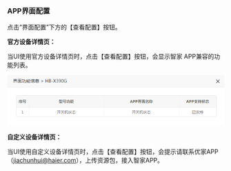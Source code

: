 ### APP界面配置  
  
点击“界面配置”下方的【查看配置】按钮。  

**官方设备详情页：**  

当UI使用官方设备详情页时，点击【查看配置】按钮，会显示智家 APP兼容的功能列表。

![优家详情界面][U+_ui]   

**自定义设备详情页：**  

当UI使用自定义设备详情页时，点击【查看配置】按钮，会提示请联系优家APP（jiachunhui@haier.com），上传资源包，接入智家APP。






[Access_plan]:_media/Link/guide.png  
[Architecture]:_media/Link/architecture.png 
[Create_function]:_media/Link/create_function.png  
[Create_function2]:_media/Link/create_function2.png  
[Function_set]:_media/Link/function_set.png  
[Haigeek]:https://www.haigeek.com/web/pages/haigeek.html
[Basis_function]:_media/Link/basis_function.png 
[Advanced_function]:_media/Link/advanced_function.png 
[Other_function]:_media/Link/other_function.png
[Development_process]:_media/Link/development_process.png
[Parameter_configuration]:_media/Link/parameter_configuration.png  
[Product_model]:_media/Link/product_model.png 
[Create_model]:_media/Link/create_model.png  
[Create_success]:_media/Link/create_success.png 
[Create_model]:_media/Link/model_success.png  
[AccessU+]:_media/Link/accessU+.png 
[App_config]:_media/Link/app_config.png  
[Click_config]:_media/Link/click_config.png   
[U+_ui]:_media/Link/u+_ui.png    
[Scene_function]:_media/Link/scene_function.png 
[Expand_functionality]:_media/Link/expand_functionality.png
[Dev_world]:https://haier-iot.github.io/guide/#/zh-cn/Cloudgw  
[Testing_tools]:_media/Link/testing_tools.png 
[Online_apply]:_media/Link/online_apply.png 
[Submit_audit]:_media/Link/submit_audit.png 